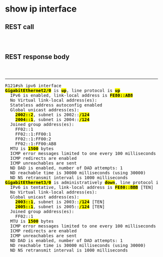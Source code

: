 # show ip interface

## REST call

```



```

## REST response body

```
 


```


---

<pre>
R121#sh ipv6 interface 
<b><mark>GigabitEthernet2/0</b></mark> is <b><mark>up</b></mark>, line protocol is <b><mark>up</b></mark>
  IPv6 is enabled, link-local address is <b><mark>FE80::AB8</b></mark> 
  No Virtual link-local address(es):
  Stateless address autoconfig enabled
  Global unicast address(es):
    <b><mark>2002::2</b></mark>, subnet is 2002::<b><mark>/124</b></mark> 
    <b><mark>2004::1</b></mark>, subnet is 2004::<b><mark>/124</b></mark> 
  Joined group address(es):
    FF02::1
    FF02::1:FF00:1
    FF02::1:FF00:2
    FF02::1:FF00:AB8
  MTU is <b><mark>1500</b></mark> bytes
  ICMP error messages limited to one every 100 milliseconds
  ICMP redirects are enabled
  ICMP unreachables are sent
  ND DAD is enabled, number of DAD attempts: 1
  ND reachable time is 30000 milliseconds (using 30000)
  ND NS retransmit interval is 1000 milliseconds
<b><mark>GigabitEthernet3/0</b></mark> is administratively <b><mark>down</b></mark>, line protocol is <b><mark>down</b></mark>
  IPv6 is tentative, link-local address is <b><mark>FE80::BBB</b></mark> [TEN]
  No Virtual link-local address(es):
  Global unicast address(es):
    <b><mark>2003::1</b></mark>, subnet is 2003::<b><mark>/124</b></mark> [TEN]
	<b><mark>2005::1</b></mark>, subnet is 2005::<b><mark>/124</b></mark> [TEN]
  Joined group address(es):
    FF02::1
  MTU is <b><mark>1500</b></mark> bytes
  ICMP error messages limited to one every 100 milliseconds
  ICMP redirects are enabled
  ICMP unreachables are sent
  ND DAD is enabled, number of DAD attempts: 1
  ND reachable time is 30000 milliseconds (using 30000)
  ND NS retransmit interval is 1000 milliseconds
</pre>



